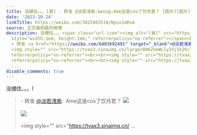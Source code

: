 ```yaml
---
title: 没绷住。。。[衰] - 转发 @淡若浅紫:&ensp;Ame这是cos了饮月君？ [图片][图片][图片]
date: '2023-10-24'
linkTitle: https://weibo.com/3825863518/Npio1mRsm
source: 正宗毒奶菇的微博
description: 没绷住。。。<span class="url-icon"><img alt="[衰]" src="https://h5.sinaimg.cn/m/emoticon/icon/default/d_shuai-285d2d97c7.png"
  style="width:1em; height:1em;" referrerpolicy="no-referrer"></span><br><blockquote>
  - 转发 <a href="https://weibo.com/6403692491" target="_blank">@淡若浅紫</a>: Ame这是cos了饮月君？
  <img style="" src="https://tvax3.sinaimg.cn/large/006ZneWLly1hj5k26clucj30cw08r3z9.jpg"
  referrerpolicy="no-referrer"><br><br><img style="" src="https://tvax2.sinaimg.cn/large/006ZneWLly1hj5k26bvupj30cd08vjs1.jpg"
  referrerpolicy="no-referrer"><br><br><img style="" src="https://tvax3.sinaimg.cn/
  ...
disable_comments: true
---
```

没绷住。。。<span class="url-icon"><img alt="[衰]" src="https://h5.sinaimg.cn/m/emoticon/icon/default/d_shuai-285d2d97c7.png" style="width:1em; height:1em;" referrerpolicy="no-referrer"></span><br><blockquote> - 转发 <a href="https://weibo.com/6403692491" target="_blank">@淡若浅紫</a>: Ame这是cos了饮月君？ <img style="" src="https://tvax3.sinaimg.cn/large/006ZneWLly1hj5k26clucj30cw08r3z9.jpg" referrerpolicy="no-referrer"><br><br><img style="" src="https://tvax2.sinaimg.cn/large/006ZneWLly1hj5k26bvupj30cd08vjs1.jpg" referrerpolicy="no-referrer"><br><br><img style="" src="https://tvax3.sinaimg.cn/ ...